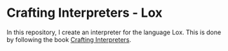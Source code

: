 # Crafting Interpreters - Lox

In this repository, I create an interpreter for the language Lox. This is done by following the book [Crafting Interpreters](https://craftinginterpreters.com).
